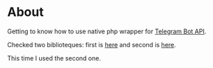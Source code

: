 # About

Getting to know how to use native php wrapper for [Telegram Bot API](https://core.telegram.org/bots/api#authorizing-your-bot).

Checked two biblioteques: first is [here](https://github.com/TelegramBot/Api) and second is [here](https://github.com/php-telegram-bot/core?tab=readme-ov-file).

This time I used the second one.